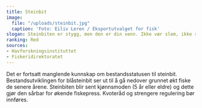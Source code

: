 ```yaml
---
title: Steinbit
image:
  file: "/uploads/steinbit.jpg"
  caption: 'Foto: Eiliv Leren / Eksportutvalget for fisk'
slogan: Steinbiten er stygg, men den er din venn. Ikke vær slem, ikke spis den.
ranking: Red
sources:
- Havforskningsinstituttet
- Fiskeridirektoratet
---
```


Det er fortsatt manglende kunnskap om bestandsstatusen til steinbit. Bestandsutviklingen for blåsteinbit ser ut til å gå nedover grunnet økt fiske de senere årene. Steinbiten blir sent kjønnsmoden (5 år eller eldre) og dette gjør den sårbar for økende fiskepress. Kvoteråd og strengere regulering bør innføres.
